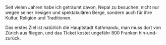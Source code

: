 Seit vielen Jahren habe ich geträumt davon, Nepal zu besuchen: nicht nur wegen seiner riesigen und spektakulären Berge, 
sondern auch für ihre Kultur, Religion und Traditionen.

Das erstes Ziel ist natürlich die Hauptstadt Kathmandu, man muss dort von Zürich aus fliegen, und das TIcket kostet ungefähr 800 Franken hin-und-zurück.


